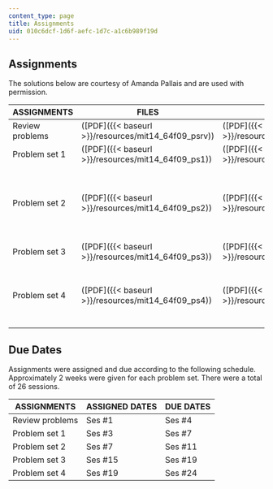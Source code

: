 ```yaml
---
content_type: page
title: Assignments
uid: 010c6dcf-1d6f-aefc-1d7c-a1c6b989f19d
---
```


Assignments
-----------

The solutions below are courtesy of Amanda Pallais and are used with permission.

| ASSIGNMENTS | FILES | SOLUTIONS | SUPPORTING FILES |
| --- | --- | --- | --- |
| Review problems | ([PDF]({{< baseurl >}}/resources/mit14_64f09_psrv)) | ([PDF]({{< baseurl >}}/resources/mit14_64f09_psrv_sol)) | &nbsp; |
| Problem set 1 | ([PDF]({{< baseurl >}}/resources/mit14_64f09_ps1)) | ([PDF]({{< baseurl >}}/resources/mit14_64f09_ps1_sol)) | &nbsp; |
| Problem set 2 | ([PDF]({{< baseurl >}}/resources/mit14_64f09_ps2)) | ([PDF]({{< baseurl >}}/resources/mit14_64f09_ps2_sol)) |  {{< br >}}{{< br >}} marcps08.dta ([DTA]({{< baseurl >}}/resources/marcps08)) {{< br >}}{{< br >}} Variable descriptions ([PDF]({{< baseurl >}}/resources/mit14_64f09_ps2_var)) {{< br >}}{{< br >}}  |
| Problem set 3 | ([PDF]({{< baseurl >}}/resources/mit14_64f09_ps3)) | ([PDF]({{< baseurl >}}/resources/mit14_64f09_ps3_sol)) | ps3.dta ([DTA]({{< baseurl >}}/resources/ps3)) |
| Problem set 4 | ([PDF]({{< baseurl >}}/resources/mit14_64f09_ps4)) | ([PDF]({{< baseurl >}}/resources/mit14_64f09_ps4_sol)) |  {{< br >}}{{< br >}} ps4.dta ([DTA]({{< baseurl >}}/resources/ps4)) {{< br >}}{{< br >}} Data notes ([PDF]({{< baseurl >}}/resources/mit14_64f09_ps4_dat)) {{< br >}}{{< br >}}  

Due Dates
---------

Assignments were assigned and due according to the following schedule. Approximately 2 weeks were given for each problem set. There were a total of 26 sessions.

| ASSIGNMENTS | ASSIGNED DATES | DUE DATES |
| --- | --- | --- |
| Review problems | Ses #1 | Ses #4 |
| Problem set 1 | Ses #3 | Ses #7 |
| Problem set 2 | Ses #7 | Ses #11 |
| Problem set 3 | Ses #15 | Ses #19 |
| Problem set 4 | Ses #19 | Ses #24
